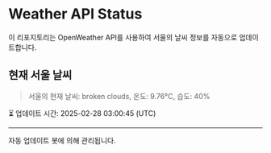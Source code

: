 
# Weather API Status

이 리포지토리는 OpenWeather API를 사용하여 서울의 날씨 정보를 자동으로 업데이트합니다.

## 현재 서울 날씨
> 서울의 현재 날씨: broken clouds, 온도: 9.76°C, 습도: 40%

⏳ 업데이트 시간: 2025-02-28 03:00:45 (UTC)

---
자동 업데이트 봇에 의해 관리됩니다.
